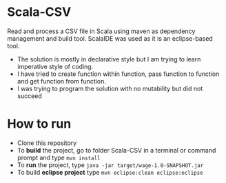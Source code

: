 # Scala-CSV
Read and process a CSV file in Scala using maven as dependency management and build tool. ScalaIDE was used as it is an eclipse-based tool.

* The solution is mostly in declarative style but I am trying to learn imperative style of coding. 
* I have tried to create function within function, pass function to function and get function from 
function. 
* I was trying to program the solution with no mutability but did not succeed


# How to run
* Clone this repository
* To **build** the project, go to folder Scala-CSV in a terminal or command prompt and type `mvn install`
* To **run** the project, type `java -jar target/wage-1.0-SNAPSHOT.jar`
* To build **eclipse project** type `mvn eclipse:clean eclipse:eclipse`
